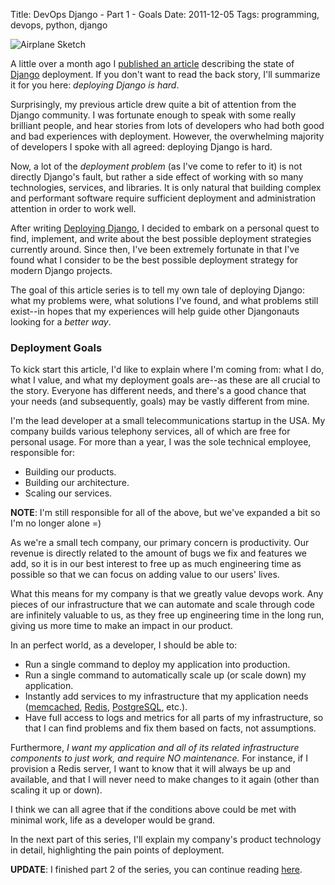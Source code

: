 Title: DevOps Django - Part 1 - Goals
Date: 2011-12-05
Tags: programming, devops, python, django


![Airplane Sketch][]


A little over a month ago I [published an article][] describing the state of
[Django][] deployment.  If you don't want to read the back story, I'll
summarize it for you here: *deploying Django is hard*.

Surprisingly, my previous article drew quite a bit of attention from the Django
community.  I was fortunate enough to speak with some really brilliant people,
and hear stories from lots of developers who had both good and bad experiences
with deployment.  However, the overwhelming majority of developers I spoke with
all agreed: deploying Django is hard.

Now, a lot of the *deployment problem* (as I've come to refer to it) is not
directly Django's fault, but rather a side effect of working with so many
technologies, services, and libraries.  It is only natural that building
complex and performant software require sufficient deployment and
administration attention in order to work well.

After writing [Deploying Django][], I decided to embark on a personal quest to
find, implement, and write about the best possible deployment strategies
currently around.  Since then, I've been extremely fortunate in that I've found
what I consider to be the best possible deployment strategy for modern Django
projects.

The goal of this article series is to tell my own tale of deploying Django:
what my problems were, what solutions I've found, and what problems still
exist--in hopes that my experiences will help guide other Djangonauts looking
for a *better way*.


### Deployment Goals

To kick start this article, I'd like to explain where I'm coming from: what I
do, what I value, and what my deployment goals are--as these are all crucial to
the story.  Everyone has different needs, and there's a good chance that your
needs (and subsequently, goals) may be vastly different from mine.

I'm the lead developer at a small telecommunications startup in the USA.  My
company builds various telephony services, all of which are free for personal
usage.  For more than a year, I was the sole technical employee, responsible
for:

-   Building our products.
-   Building our architecture.
-   Scaling our services.

**NOTE**: I'm still responsible for all of the above, but we've expanded a bit
so I'm no longer alone =)

As we're a small tech company, our primary concern is productivity.  Our
revenue is directly related to the amount of bugs we fix and features we add,
so it is in our best interest to free up as much engineering time as possible
so that we can focus on adding value to our users' lives.

What this means for my company is that we greatly value devops work.  Any
pieces of our infrastructure that we can automate and scale through code are
infinitely valuable to us, as they free up engineering time in the long run,
giving us more time to make an impact in our product.

In an perfect world, as a developer, I should be able to:

-   Run a single command to deploy my application into production.
-   Run a single command to automatically scale up (or scale down) my
    application.
-   Instantly add services to my infrastructure that my application needs
    ([memcached][], [Redis][], [PostgreSQL][], etc.).
-   Have full access to logs and metrics for all parts of my infrastructure, so
    that I can find problems and fix them based on facts, not assumptions.

Furthermore, *I want my application and all of its related infrastructure
components to just work, and require NO maintenance.*  For instance, if I
provision a Redis server, I want to know that it will always be up and
available, and that I will never need to make changes to it again (other than
scaling it up or down).

I think we can all agree that if the conditions above could be met with minimal
work, life as a developer would be grand.

In the next part of this series, I'll explain my company's product technology
in detail, highlighting the pain points of deployment.


**UPDATE**: I finished part 2 of the series, you can continue reading [here][].


  [Airplane Sketch]: |filename|/images/2011/airplane-sketch.png "Airplane Sketch"
  [published an article]: |filename|/articles/2011/deploying-django.md "Deploying Django"
  [Django]: https://www.djangoproject.com/ "Django"
  [Deploying Django]: |filename|/articles/2011/deploying-django.md "Deploying Django"
  [memcached]: http://memcached.org/ "memcached"
  [Redis]: http://redis.io/ "Redis"
  [postgresql]: http://www.postgresql.org/ "PostgreSQL"
  [here]: |fliename|/articles/2011/devops-django-part-2-the-pain-of-deployment.md "DevOps Django - Part 2 - The Pain of Deployment"
